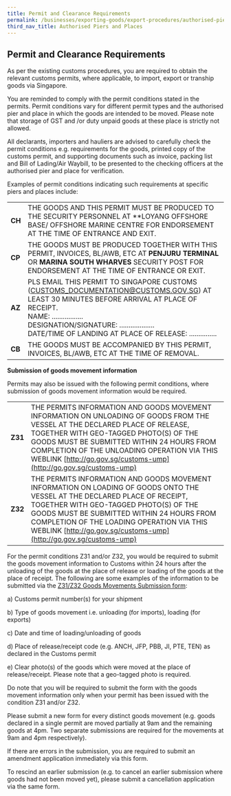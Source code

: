 ```yaml
---
title: Permit and Clearance Requirements
permalink: /businesses/exporting-goods/export-procedures/authorised-piers-places/permit-and-clearance-requirements/
third_nav_title: Authorised Piers and Places
---
```

## Permit and Clearance Requirements

As per the existing customs procedures, you are required to obtain the relevant customs permits, where applicable, to import, export or tranship goods via Singapore.

You are reminded to comply with the permit conditions stated in the permits. Permit conditions vary for different permit types and the authorised pier and place in which the goods are intended to be moved. Please note that storage of GST and /or duty unpaid goods at these place is strictly not allowed.

All declarants, importers and hauliers are advised to carefully check the permit conditions e.g. requirements for the goods, printed copy of the customs permit, and supporting documents such as invoice, packing list and Bill of Lading/Air Waybill, to be presented to the checking officers at the authorised pier and place for verification.

Examples of permit conditions indicating such requirements at specific piers and places include:

|  |  |  
|---|---|
| **CH** | THE GOODS AND THIS PERMIT MUST BE PRODUCED TO THE SECURITY PERSONNEL AT **LOYANG OFFSHORE BASE/ OFFSHORE MARINE CENTRE FOR ENDORSEMENT AT THE TIME OF ENTRANCE AND EXIT. |  
| **CP** |  THE GOODS MUST BE PRODUCED TOGETHER WITH THIS PERMIT, INVOICES, BL/AWB, ETC AT **PENJURU TERMINAL** OR **MARINA SOUTH WHARVES** SECURITY POST FOR ENDORSEMENT AT THE TIME OF ENTRANCE OR EXIT.|  
| **AZ** | PLS EMAIL THIS PERMIT TO SINGAPORE CUSTOMS (CUSTOMS_DOCUMENTATION@CUSTOMS.GOV.SG) AT LEAST 30 MINUTES BEFORE ARRIVAL AT PLACE OF RECEIPT. <br> NAME: .................  <br> DESIGNATION/SIGNATURE: ................... <br> DATE/TIME OF LANDING AT PLACE OF RELEASE: ............... |  
| **CB** | THE GOODS MUST BE ACCOMPANIED BY THIS PERMIT, INVOICES, BL/AWB, ETC AT THE TIME OF REMOVAL.|

**Submission of goods movement information**

Permits may also be issued with the following permit conditions, where submission of goods movement information would be required.

|  |  |  
|---|---|
| **Z31** | THE PERMITS INFORMATION AND GOODS MOVEMENT INFORMATION ON UNLOADING OF GOODS FROM THE VESSEL AT THE DECLARED PLACE OF RELEASE, TOGETHER WITH GEO-TAGGED PHOTO(S) OF THE GOODS MUST BE SUBMITTED WITHIN 24 HOURS FROM COMPLETION OF THE UNLOADING OPERATION VIA THIS WEBLINK [http://go.gov.sg/customs-ump](http://go.gov.sg/customs-ump)
|**Z32** | THE PERMITS INFORMATION AND GOODS MOVEMENT INFORMATION ON LOADING OF GOODS ONTO THE VESSEL AT THE DECLARED PLACE OF RECEIPT, TOGETHER WITH GEO-TAGGED PHOTO(S) OF THE GOODS MUST BE SUBMITTED WITHIN 24 HOURS FROM COMPLETION OF THE LOADING OPERATION VIA THIS WEBLINK  [http://go.gov.sg/customs-ump](http://go.gov.sg/customs-ump)  


For the permit conditions Z31 and/or Z32, you would be required to submit the goods movement information to Customs within 24 hours after the unloading of the goods at the place of release or loading of the goods at the place of receipt. The following are some examples of the information to be submitted via the [Z31/Z32 Goods Movements Submission form](http://go.gov.sg/customs-ump):

a) Customs permit number(s) for your shipment

b) Type of goods movement i.e. unloading (for imports), loading (for exports)

c) Date and time of loading/unloading of goods

d) Place of release/receipt code (e.g. ANCH, JFP, PBB, JI, PTE, TEN) as declared in the Customs permit

e) Clear photo(s) of the goods which were moved at the place of release/receipt. Please note that a geo-tagged photo is required.

Do note that you will be required to submit the form with the goods movement information only when your permit has been issued with the condition Z31 and/or Z32.

Please submit a new form for every distinct goods movement (e.g. goods declared in a single permit are moved partially at 9am and the remaining goods at 4pm. Two separate submissions are required for the movements at 9am and 4pm respectively). 

If there are errors in the submission, you are required to submit an amendment application immediately via this form. 

To rescind an earlier submission (e.g. to cancel an earlier submission where goods had not been moved yet), please submit a cancellation application via the same form.
